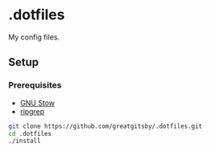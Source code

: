 # .dotfiles
My config files.

## Setup

### Prerequisites
* [GNU Stow](https://www.gnu.org/software/stow/)
* [ripgrep](https://github.com/BurntSushi/ripgrep)

```bash
git clone https://github.com/greatgitsby/.dotfiles.git
cd .dotfiles
./install
```
